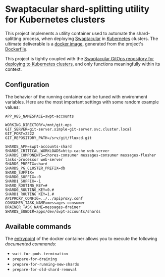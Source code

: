 Swaptacular shard-splitting utility for Kubernetes clusters
===========================================================

This project implements a utility container used to automate the
shard-splitting process, when deploying [Swaptacular] in [Kubernetes]
clusters. The ultimate deliverable is a [docker image], generated from
the project's [Dockerfile](../master/Dockerfile).

This project is tightly coupled with the [Swaptacular GitOps
repository for deploying to Kubernetes
clusters](https://github.com/swaptacular/swpt-k8s-config), and only
functions meaningfully within its context.

Configuration
-------------

The behavior of the running container can be tuned with environment
variables. Here are the most important settings with some random
example values:

```shell
APP_K8S_NAMESPACE=swpt-accounts

WORKING_DIRECTORY=/mnt/git-ops
GIT_SERVER=git-server.simple-git-server.svc.cluster.local
GIT_PORT=2222
GIT_REPOSITORY_PATH=/srv/git/fluxcd.git

SHARDS_APP=swpt-accounts-shard
SHARDS_CRITICAL_WORKLOADS=http-cache web-server
SHARDS_COMPONENTS=chores-consumer messages-consumer messages-flusher tasks-processor web-server
SHARDS_PREFIX=shard
SHARDS_PG_CLUSTER_PREFIX=db
SHARD_SUFFIX=
SHARD0_SUFFIX=-0
SHARD1_SUFFIX=-1
SHARD_ROUTING_KEY=#
SHARD0_ROUTING_KEY=0.#
SHARD1_ROUTING_KEY=1.#
APIPROXY_CONFIG=../../apiproxy.conf
CONSUMER_TASK_NAME=messages-consumer
DRAINER_TASK_NAME=messages-drainer
SHARDS_SUBDIR=apps/dev/swpt-accounts/shards
```

Available commands
------------------

The [entrypoint](../master/docker-entrypoint.sh) of the docker
container allows you to execute the following *documented commands*:

* `wait-for-pods-termination`
* `prepare-for-draining`
* `prepare-for-running-new-shards`
* `prepare-for-old-shard-removal`


[Swaptacular]: https://swaptacular.github.io/overview
[Kubernetes]: https://kubernetes.io/
[docker image]: https://www.geeksforgeeks.org/what-is-docker-images/
